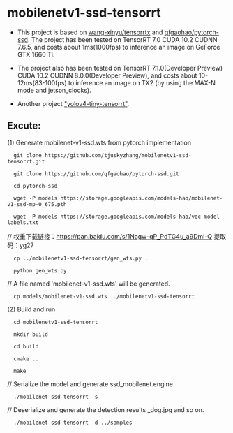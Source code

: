 # mobilenetv1-ssd-tensorrt

* This project is based on [wang-xinyu/tensorrtx](https://github.com/wang-xinyu/tensorrtx) and [qfgaohao/pytorch-ssd](https://github.com/qfgaohao/pytorch-ssd). The project has been tested on TensorRT 7.0 CUDA 10.2 CUDNN 7.6.5, and costs about 1ms(1000fps) to inference an image on GeForce GTX 1660 Ti.

* The project also has been tested on TensorRT 7.1.0(Developer Preview) CUDA 10.2 CUDNN 8.0.0(Developer Preview), and costs about 10-12ms(83-100fps) to inference an image on TX2 (by using the MAX-N mode and jetson_clocks).

* Another project ["yolov4-tiny-tensorrt"](https://github.com/tjuskyzhang/yolov4-tiny-tensorrt).

## Excute:

(1) Generate mobilenet-v1-ssd.wts from pytorch implementation

```
  git clone https://github.com/tjuskyzhang/mobilenetv1-ssd-tensorrt.git
  
  git clone https://github.com/qfgaohao/pytorch-ssd.git
  
  cd pytorch-ssd
  
  wget -P models https://storage.googleapis.com/models-hao/mobilenet-v1-ssd-mp-0_675.pth
  
  wget -P models https://storage.googleapis.com/models-hao/voc-model-labels.txt
``` 
// 权重下载链接：https://pan.baidu.com/s/1Nagw-qP_PdTG4u_a9Dml-Q 提取码：yg27  
```
  cp ../mobilenetv1-ssd-tensorrt/gen_wts.py .

  python gen_wts.py
```
// A file named 'mobilenet-v1-ssd.wts' will be generated.

```
  cp models/mobilenet-v1-ssd.wts ../mobilenetv1-ssd-tensorrt
```

(2) Build and run

```
  cd mobilenetv1-ssd-tensorrt

  mkdir build

  cd build

  cmake ..

  make
```
// Serialize the model and generate ssd_mobilenet.engine
```
  ./mobilenet-ssd-tensorrt -s
```

// Deserialize and generate the detection results _dog.jpg and so on.

```
  ./mobilenet-ssd-tensorrt -d ../samples
```
